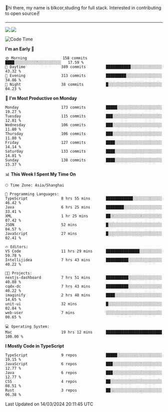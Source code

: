 👋hi there, my name is blkcor,studing for full stack.
Interested in contributing to open source✌️

<hr/>

![](https://github-readme-stats.vercel.app/api?username=blkcor)
<a href="https://github.com/blkcor/github-readme-stats">
    <img align="left" src="https://github-readme-stats.vercel.app/api/top-langs/?username=blkcor&hide=jupyter%20notebook,shaderlab,tex,c%23&langs_count=9" />
</a>


<!--START_SECTION:waka-->
![Code Time](http://img.shields.io/badge/Code%20Time-969%20hrs%2049%20mins-blue)

**I'm an Early 🐤** 

```text
🌞 Morning                158 commits         ████░░░░░░░░░░░░░░░░░░░░░   17.59 % 
🌆 Daytime                389 commits         ███████████░░░░░░░░░░░░░░   43.32 % 
🌃 Evening                313 commits         █████████░░░░░░░░░░░░░░░░   34.86 % 
🌙 Night                  38 commits          █░░░░░░░░░░░░░░░░░░░░░░░░   04.23 % 
```
📅 **I'm Most Productive on Monday** 

```text
Monday                   173 commits         █████░░░░░░░░░░░░░░░░░░░░   19.27 % 
Tuesday                  115 commits         ███░░░░░░░░░░░░░░░░░░░░░░   12.81 % 
Wednesday                106 commits         ███░░░░░░░░░░░░░░░░░░░░░░   11.80 % 
Thursday                 106 commits         ███░░░░░░░░░░░░░░░░░░░░░░   11.80 % 
Friday                   127 commits         ████░░░░░░░░░░░░░░░░░░░░░   14.14 % 
Saturday                 133 commits         ████░░░░░░░░░░░░░░░░░░░░░   14.81 % 
Sunday                   138 commits         ████░░░░░░░░░░░░░░░░░░░░░   15.37 % 
```


📊 **This Week I Spent My Time On** 

```text
🕑︎ Time Zone: Asia/Shanghai

💬 Programming Languages: 
TypeScript               8 hrs 55 mins       ████████████░░░░░░░░░░░░░   46.42 % 
Java                     6 hrs 25 mins       ████████░░░░░░░░░░░░░░░░░   33.41 % 
XML                      1 hr 25 mins        ██░░░░░░░░░░░░░░░░░░░░░░░   07.42 % 
JSON                     52 mins             █░░░░░░░░░░░░░░░░░░░░░░░░   04.57 % 
JavaScript               27 mins             █░░░░░░░░░░░░░░░░░░░░░░░░   02.41 % 

🔥 Editors: 
VS Code                  11 hrs 29 mins      ███████████████░░░░░░░░░░   59.78 % 
Intellijidea             7 hrs 43 mins       ██████████░░░░░░░░░░░░░░░   40.22 % 

🐱‍💻 Projects: 
nextjs-dashboard         7 hrs 51 mins       ██████████░░░░░░░░░░░░░░░   40.88 % 
cqdx-dc                  7 hrs 43 mins       ██████████░░░░░░░░░░░░░░░   40.22 % 
imaginify                2 hrs 48 mins       ████░░░░░░░░░░░░░░░░░░░░░   14.65 % 
unit-ui                  32 mins             █░░░░░░░░░░░░░░░░░░░░░░░░   02.84 % 
web-user                 7 mins              ░░░░░░░░░░░░░░░░░░░░░░░░░   00.65 % 

💻 Operating System: 
Mac                      19 hrs 12 mins      █████████████████████████   100.00 % 
```

**I Mostly Code in TypeScript** 

```text
TypeScript               9 repos             █████░░░░░░░░░░░░░░░░░░░░   19.15 % 
JavaScript               6 repos             ███░░░░░░░░░░░░░░░░░░░░░░   12.77 % 
Java                     6 repos             ███░░░░░░░░░░░░░░░░░░░░░░   12.77 % 
CSS                      4 repos             ██░░░░░░░░░░░░░░░░░░░░░░░   08.51 % 
Rust                     3 repos             ██░░░░░░░░░░░░░░░░░░░░░░░   06.38 % 
```




 Last Updated on 14/03/2024 20:11:45 UTC
<!--END_SECTION:waka-->


